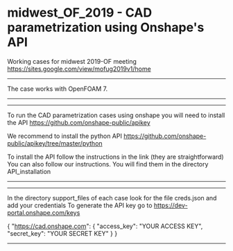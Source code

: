 # midwest_OF_2019 - CAD parametrization using Onshape's API

Working cases for midwest 2019-OF meeting
https://sites.google.com/view/mofug2019v1/home



****************************************************************************************

The case works with OpenFOAM 7.

****************************************************************************************



****************************************************************************************

To run the CAD parametrization cases using onshape you will need to install the API
https://github.com/onshape-public/apikey

We recommend to install the python API
https://github.com/onshape-public/apikey/tree/master/python

To install the API follow the instructions in the link (they are straightforward)
You can also follow our instructions.  You will find them in the directory API_installation

****************************************************************************************



****************************************************************************************

In the directory support_files of each case look for the file creds.json and add your credentials
To generate the API key go to https://dev-portal.onshape.com/keys

{
    "https://cad.onshape.com": {
        "access_key": "YOUR ACCESS KEY",
        "secret_key": "YOUR SECRET KEY"
    }
}

****************************************************************************************
